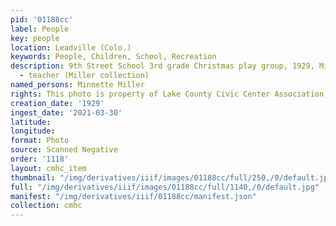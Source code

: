 ```yaml
---
pid: '01188cc'
label: People
key: people
location: Leadville (Colo.)
keywords: People, Children, School, Recreation
description: 9th Street School 3rd grade Christmas play group, 1929, Minnette Miller
  - teacher (Miller collection)
named_persons: Minnette Miller
rights: This photo is property of Lake County Civic Center Association.
creation_date: '1929'
ingest_date: '2021-03-30'
latitude: 
longitude: 
format: Photo
source: Scanned Negative
order: '1118'
layout: cmhc_item
thumbnail: "/img/derivatives/iiif/images/01188cc/full/250,/0/default.jpg"
full: "/img/derivatives/iiif/images/01188cc/full/1140,/0/default.jpg"
manifest: "/img/derivatives/iiif/01188cc/manifest.json"
collection: cmhc
---
```

